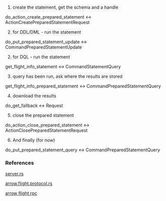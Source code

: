 
1) create the statement, get the schema and a handle

do_action_create_prepared_statement <->
ActionCreatePreparedStatementRequest

2) for DDL/DML - run the statement

do_put_prepared_statement_update <->
CommandPreparedStatementUpdate

2) for DQL - run the statement

get_flight_info_statement <->
CommandStatementQuery

3) query has been run, ask where the results are stored

get_flight_info_prepared_statement <->
CommandPreparedStatementQuery

4) download the results

do_get_fallback <->
Request<Ticket>

5) close the prepared statement

do_action_close_prepared_statement <->
ActionClosePreparedStatementRequest

6) And finally (for now)

do_put_prepared_statement_query <->
CommandPreparedStatementQuery

### References

[server.rs](https://github.com/apache/arrow-rs/blob/master/arrow-flight/src/sql/server.rs)

[arrow.flight.protocol.rs](https://github.com/apache/arrow-rs/blob/master/arrow-flight/src/sql/arrow.flight.protocol.sql.rs)

[arrow flight rpc](https://arrow.apache.org/docs/format/Flight.html)
